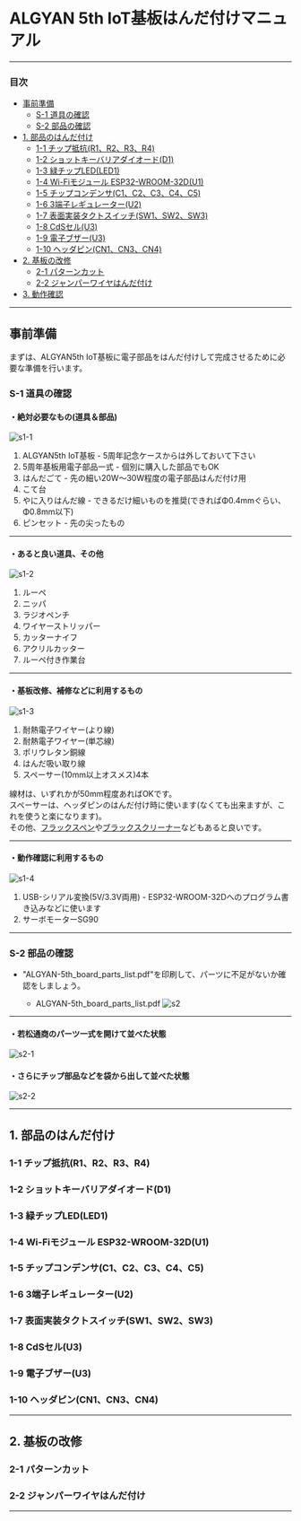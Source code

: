 # ALGYAN 5th IoT基板はんだ付けマニュアル

---

### 目次

* [事前準備](#S-0)
  * [S-1 道具の確認](#S-1)
  * [S-2 部品の確認](#S-2)
* [1. 部品のはんだ付け](#1-0)
  * [1-1 チップ抵抗(R1、R2、R3、R4)](#1-1)
  * [1-2 ショットキーバリアダイオード(D1)](#1-2)
  * [1-3 緑チップLED(LED1)](#1-3)
  * [1-4 Wi-Fiモジュール ESP32-WROOM-32D(U1)](#1-4)
  * [1-5 チップコンデンサ(C1、C2、C3、C4、C5)](#1-5)
  * [1-6 3端子レギュレーター(U2)](#1-6)
  * [1-7 表面実装タクトスイッチ(SW1、SW2、SW3)](#1-7)
  * [1-8 CdSセル(U3)](#1-8)
  * [1-9 電子ブザー(U3)](#1-9)
  * [1-10 ヘッダピン(CN1、CN3、CN4)](#1-10)
* [2. 基板の改修](#2-0)
  * [2-1 パターンカット](#2-1)
  * [2-2 ジャンパーワイヤはんだ付け](#2-2)
* [3. 動作確認](../Algyan5thBoard_HwTestApp)

---

## <a name="S-0">事前準備</a>

まずは、ALGYAN5th IoT基板に電子部品をはんだ付けして完成させるために必要な準備を行います。

### <a name="S-1">S-1 道具の確認</a>

#### ・絶対必要なもの(道具＆部品)

![s1-1](img/tools1.JPG)

1. ALGYAN5th IoT基板 - 5周年記念ケースからは外しておいて下さい
1. 5周年基板用電子部品一式 - 個別に購入した部品でもOK
1. はんだごて - 先の細い20W～30W程度の電子部品はんだ付け用
1. こて台
1. やに入りはんだ線 - できるだけ細いものを推奨(できればΦ0.4mmぐらい、Φ0.8mm以下)
1. ピンセット - 先の尖ったもの

---

#### ・あると良い道具、その他

![s1-2](img/tools2.JPG)

1. ルーペ
1. ニッパ
1. ラジオペンチ
1. ワイヤーストリッパー
1. カッターナイフ
1. アクリルカッター
1. ルーペ付き作業台

---

#### ・基板改修、補修などに利用するもの

![s1-3](img/tools3.JPG)

1. 耐熱電子ワイヤー(より線)
1. 耐熱電子ワイヤー(単芯線)
1. ポリウレタン銅線
1. はんだ吸い取り線
1. スペーサー(10mm以上オスメス)4本

線材は、いずれかが50mm程度あればOKです。  
スペーサーは、ヘッダピンのはんだ付け時に使います(なくても出来ますが、これを使うと楽になります)。  
その他、[フラックスペン](https://www.amazon.co.jp/dp/B00SKSJFZA)や[ブラックスクリーナー](https://www.amazon.co.jp/dp/B003B36VWY/)などもあると良いです。

---

#### ・動作確認に利用するもの

![s1-4](img/other1.JPG)

1. USB-シリアル変換(5V/3.3V両用) - ESP32-WROOM-32Dへのプログラム書き込みなどに使います
1. サーボモーターSG90

---

### <a name="S-2">S-2 部品の確認</a>

* "ALGYAN-5th_board_parts_list.pdf"を印刷して、パーツに不足がないか確認をしましょう。

  * ALGYAN-5th_board_parts_list.pdf
![s2](ALGYAN-5th_board_parts_list.png)

---

#### ・若松通商のパーツ一式を開けて並べた状態

![s2-1](img/parts1.JPG)

#### ・さらにチップ部品などを袋から出して並べた状態

![s2-2](img/parts2.JPG)

---

## <a name="1-0">1. 部品のはんだ付け</a>

### <a name="1-1">1-1 チップ抵抗(R1、R2、R3、R4)</a>

### <a name="1-2">1-2 ショットキーバリアダイオード(D1)</a>

### <a name="1-3">1-3 緑チップLED(LED1)</a>

### <a name="1-4">1-4 Wi-Fiモジュール ESP32-WROOM-32D(U1)</a>

### <a name="1-5">1-5 チップコンデンサ(C1、C2、C3、C4、C5)</a>

### <a name="1-6">1-6 3端子レギュレーター(U2)</a>

### <a name="1-7">1-7 表面実装タクトスイッチ(SW1、SW2、SW3)</a>

### <a name="1-8">1-8 CdSセル(U3)</a>

### <a name="1-9">1-9 電子ブザー(U3)</a>

### <a name="1-10">1-10 ヘッダピン(CN1、CN3、CN4)</a>

---

## <a name="2-0">2. 基板の改修</a>

### <a name="2-1">2-1 パターンカット</a>

### <a name="2-2">2-2 ジャンパーワイヤはんだ付け</a>

---
